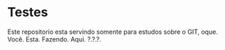 # Testes
Este repositorio esta servindo somente para estudos sobre o GIT, oque. Você. Esta. Fazendo. Aqui. ?.?.?.

